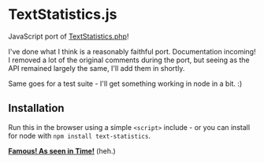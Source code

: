 TextStatistics.js
=================

JavaScript port of [TextStatistics.php](https://github.com/DaveChild/Text-Statistics)!

I've done what I think is a reasonably faithful port. Documentation incoming!
I removed a lot of the original comments during the port, but seeing as the API remained largely the same, I'll add them in shortly.

Same goes for a test suite - I'll get something working in node in a bit. :)

## Installation

Run this in the browser using a simple `<script>` include - or you can install for node with `npm install text-statistics`.

**[Famous! As seen in Time!](http://time.com/2958650/twitter-reading-level/)** (heh.)
